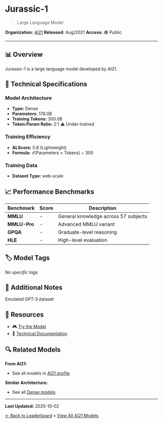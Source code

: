 # Jurassic-1

> Large Language Model

**Organization:** [AI21](../../labs/ai21.md)
**Released:** Aug/2021
**Access:** 🟢 Public

---

## 📊 Overview

Jurassic-1 is a large language model developed by AI21.

## 🔧 Technical Specifications

### Model Architecture
- **Type:** Dense
- **Parameters:** 178.0B
- **Training Tokens:** 300.0B
- **Token:Param Ratio:** 2:1 ⚠️ Under-trained

### Training Efficiency
- **ALScore:** 0.8 (Lightweight)
- **Formula:** √(Parameters × Tokens) ÷ 300

### Training Data
- **Dataset Type:** web-scale

## 📈 Performance Benchmarks

| Benchmark | Score | Description |
|-----------|-------|-------------|
| **MMLU** | - | General knowledge across 57 subjects |
| **MMLU-Pro** | - | Advanced MMLU variant |
| **GPQA** | - | Graduate-level reasoning |
| **HLE** | - | High-level evaluation |

## 🏷️ Model Tags

_No specific tags_

## 📝 Additional Notes

Emulated GPT-3 dataset

## 🔗 Resources

- 🎮 [Try the Model](Deprecated)
- 📄 [Technical Documentation](https://www.ai21.com/blog/announcing-ai21-studio-and-jurassic-1)

## 🔍 Related Models

**From AI21:**
- See all models in [AI21 profile](../../labs/ai21.md)

**Similar Architecture:**
- See all [Dense models](../../architectures/dense.md)

---

**Last Updated:** 2025-10-02

[← Back to Leaderboard](../../README.md) • [View All AI21 Models](../../labs/ai21.md)
